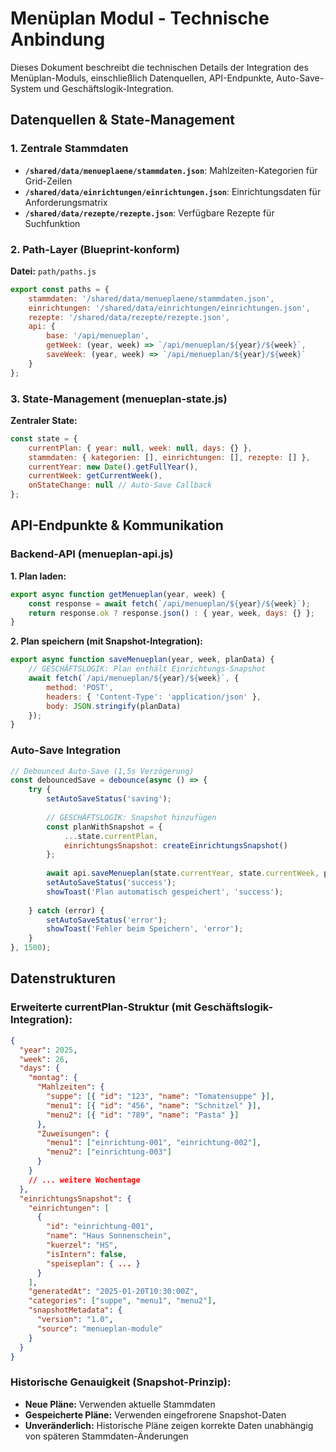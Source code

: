 # Menüplan Modul - Technische Anbindung

Dieses Dokument beschreibt die technischen Details der Integration des Menüplan-Moduls, einschließlich Datenquellen, API-Endpunkte, Auto-Save-System und Geschäftslogik-Integration.

## Datenquellen & State-Management

### **1. Zentrale Stammdaten**
- **`/shared/data/menueplaene/stammdaten.json`**: Mahlzeiten-Kategorien für Grid-Zeilen
- **`/shared/data/einrichtungen/einrichtungen.json`**: Einrichtungsdaten für Anforderungsmatrix
- **`/shared/data/rezepte/rezepte.json`**: Verfügbare Rezepte für Suchfunktion

### **2. Path-Layer (Blueprint-konform)**
**Datei:** `path/paths.js`
```javascript
export const paths = {
    stammdaten: '/shared/data/menueplaene/stammdaten.json',
    einrichtungen: '/shared/data/einrichtungen/einrichtungen.json',
    rezepte: '/shared/data/rezepte/rezepte.json',
    api: {
        base: '/api/menueplan',
        getWeek: (year, week) => `/api/menueplan/${year}/${week}`,
        saveWeek: (year, week) => `/api/menueplan/${year}/${week}`
    }
};
```

### **3. State-Management (menueplan-state.js)**
**Zentraler State:**
```javascript
const state = {
    currentPlan: { year: null, week: null, days: {} },
    stammdaten: { kategorien: [], einrichtungen: [], rezepte: [] },
    currentYear: new Date().getFullYear(),
    currentWeek: getCurrentWeek(),
    onStateChange: null // Auto-Save Callback
};
```

## API-Endpunkte & Kommunikation

### **Backend-API (menueplan-api.js)**

**1. Plan laden:**
```javascript
export async function getMenueplan(year, week) {
    const response = await fetch(`/api/menueplan/${year}/${week}`);
    return response.ok ? response.json() : { year, week, days: {} };
}
```

**2. Plan speichern (mit Snapshot-Integration):**
```javascript
export async function saveMenueplan(year, week, planData) {
    // GESCHÄFTSLOGIK: Plan enthält Einrichtungs-Snapshot
    await fetch(`/api/menueplan/${year}/${week}`, {
        method: 'POST',
        headers: { 'Content-Type': 'application/json' },
        body: JSON.stringify(planData)
    });
}
```

### **Auto-Save Integration**
```javascript
// Debounced Auto-Save (1,5s Verzögerung)
const debouncedSave = debounce(async () => {
    try {
        setAutoSaveStatus('saving');
        
        // GESCHÄFTSLOGIK: Snapshot hinzufügen
        const planWithSnapshot = {
            ...state.currentPlan,
            einrichtungsSnapshot: createEinrichtungsSnapshot()
        };
        
        await api.saveMenueplan(state.currentYear, state.currentWeek, planWithSnapshot);
        setAutoSaveStatus('success');
        showToast('Plan automatisch gespeichert', 'success');
        
    } catch (error) {
        setAutoSaveStatus('error');
        showToast('Fehler beim Speichern', 'error');
    }
}, 1500);
```

## Datenstrukturen

### **Erweiterte currentPlan-Struktur (mit Geschäftslogik-Integration):**
```json
{
  "year": 2025,
  "week": 26,
  "days": {
    "montag": {
      "Mahlzeiten": {
        "suppe": [{ "id": "123", "name": "Tomatensuppe" }],
        "menu1": [{ "id": "456", "name": "Schnitzel" }],
        "menu2": [{ "id": "789", "name": "Pasta" }]
      },
      "Zuweisungen": {
        "menu1": ["einrichtung-001", "einrichtung-002"],
        "menu2": ["einrichtung-003"]
      }
    }
    // ... weitere Wochentage
  },
  "einrichtungsSnapshot": {
    "einrichtungen": [
      {
        "id": "einrichtung-001",
        "name": "Haus Sonnenschein",
        "kuerzel": "HS",
        "isIntern": false,
        "speiseplan": { ... }
      }
    ],
    "generatedAt": "2025-01-20T10:30:00Z",
    "categories": ["suppe", "menu1", "menu2"],
    "snapshotMetadata": {
      "version": "1.0",
      "source": "menueplan-module"
    }
  }
}
```

### **Historische Genauigkeit (Snapshot-Prinzip):**
- **Neue Pläne:** Verwenden aktuelle Stammdaten
- **Gespeicherte Pläne:** Verwenden eingefrorene Snapshot-Daten
- **Unveränderlich:** Historische Pläne zeigen korrekte Daten unabhängig von späteren Stammdaten-Änderungen 